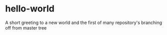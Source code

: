 # hello-world
A short greeting to a new world and the first of many repository's 
branching off from master tree

